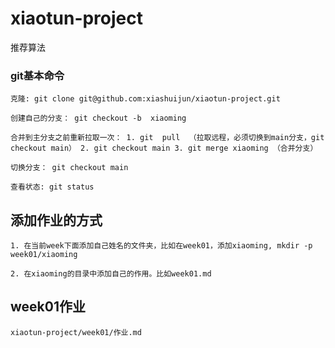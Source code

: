 # xiaotun-project
推荐算法



### git基本命令

```
克隆: git clone git@github.com:xiashuijun/xiaotun-project.git

创建自己的分支： git checkout -b  xiaoming

合并到主分支之前重新拉取一次： 1. git  pull  （拉取远程，必须切换到main分支，git checkout main） 2. git checkout main 3. git merge xiaoming （合并分支）

切换分支： git checkout main

查看状态: git status

```



## 添加作业的方式

```
1. 在当前week下面添加自己姓名的文件夹，比如在week01，添加xiaoming, mkdir -p week01/xiaoming

2. 在xiaoming的目录中添加自己的作用。比如week01.md
```





## week01作业

```
xiaotun-project/week01/作业.md
```







